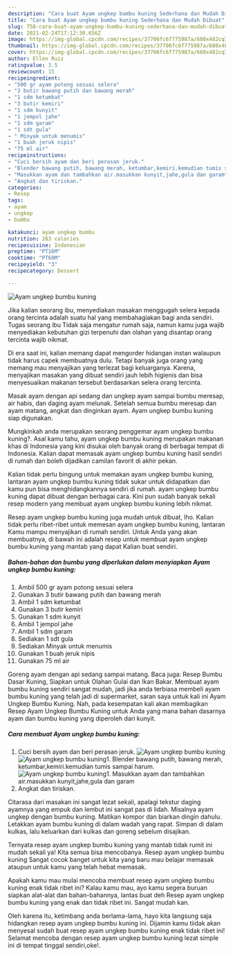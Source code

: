 ```yaml
---
description: "Cara buat Ayam ungkep bumbu kuning Sederhana dan Mudah Dibuat"
title: "Cara buat Ayam ungkep bumbu kuning Sederhana dan Mudah Dibuat"
slug: 758-cara-buat-ayam-ungkep-bumbu-kuning-sederhana-dan-mudah-dibuat
date: 2021-02-24T17:12:30.656Z
image: https://img-global.cpcdn.com/recipes/37706fc6f775987a/680x482cq70/ayam-ungkep-bumbu-kuning-foto-resep-utama.jpg
thumbnail: https://img-global.cpcdn.com/recipes/37706fc6f775987a/680x482cq70/ayam-ungkep-bumbu-kuning-foto-resep-utama.jpg
cover: https://img-global.cpcdn.com/recipes/37706fc6f775987a/680x482cq70/ayam-ungkep-bumbu-kuning-foto-resep-utama.jpg
author: Ellen Ruiz
ratingvalue: 3.5
reviewcount: 15
recipeingredient:
- "500 gr ayam potong sesuai selera"
- "3 butir bawang putih dan bawang merah"
- "1 sdm ketumbat"
- "3 butir kemiri"
- "1 sdm kunyit"
- "1 jempol jahe"
- "1 sdm garam"
- "1 sdt gula"
- " Minyak untuk menumis"
- "1 buah jeruk nipis"
- "75 ml air"
recipeinstructions:
- "Cuci bersih ayam dan beri perasan jeruk."
- "Blender bawang putih, bawang merah, ketumbar,kemiri.kemudian tumis sampai harum."
- "Masukkan ayam dan tambahkan air.masukkan kunyit,jahe,gula dan garam"
- "Angkat dan tiriskan."
categories:
- Resep
tags:
- ayam
- ungkep
- bumbu

katakunci: ayam ungkep bumbu 
nutrition: 263 calories
recipecuisine: Indonesian
preptime: "PT16M"
cooktime: "PT60M"
recipeyield: "3"
recipecategory: Dessert

---
```



![Ayam ungkep bumbu kuning](https://img-global.cpcdn.com/recipes/37706fc6f775987a/680x482cq70/ayam-ungkep-bumbu-kuning-foto-resep-utama.jpg)

Jika kalian seorang ibu, menyediakan masakan menggugah selera kepada orang tercinta adalah suatu hal yang membahagiakan bagi anda sendiri. Tugas seorang ibu Tidak saja mengatur rumah saja, namun kamu juga wajib menyediakan kebutuhan gizi terpenuhi dan olahan yang disantap orang tercinta wajib nikmat.

Di era  saat ini, kalian memang dapat mengorder hidangan instan walaupun tidak harus capek membuatnya dulu. Tetapi banyak juga orang yang memang mau menyajikan yang terlezat bagi keluarganya. Karena, menyajikan masakan yang dibuat sendiri jauh lebih higienis dan bisa menyesuaikan makanan tersebut berdasarkan selera orang tercinta. 

Masak ayam dengan api sedang dan ungkep ayam sampai bumbu meresap, air habis, dan daging ayam melunak. Setelah semua bumbu meresap dan ayam matang, angkat dan dinginkan ayam. Ayam ungkep bumbu kuning siap digunakan.

Mungkinkah anda merupakan seorang penggemar ayam ungkep bumbu kuning?. Asal kamu tahu, ayam ungkep bumbu kuning merupakan makanan khas di Indonesia yang kini disukai oleh banyak orang di berbagai tempat di Indonesia. Kalian dapat memasak ayam ungkep bumbu kuning hasil sendiri di rumah dan boleh dijadikan camilan favorit di akhir pekan.

Kalian tidak perlu bingung untuk memakan ayam ungkep bumbu kuning, lantaran ayam ungkep bumbu kuning tidak sukar untuk didapatkan dan kamu pun bisa menghidangkannya sendiri di rumah. ayam ungkep bumbu kuning dapat dibuat dengan berbagai cara. Kini pun sudah banyak sekali resep modern yang membuat ayam ungkep bumbu kuning lebih nikmat.

Resep ayam ungkep bumbu kuning juga mudah untuk dibuat, lho. Kalian tidak perlu ribet-ribet untuk memesan ayam ungkep bumbu kuning, lantaran Kamu mampu menyajikan di rumah sendiri. Untuk Anda yang akan membuatnya, di bawah ini adalah resep untuk membuat ayam ungkep bumbu kuning yang mantab yang dapat Kalian buat sendiri.

<!--inarticleads1-->

##### Bahan-bahan dan bumbu yang diperlukan dalam menyiapkan Ayam ungkep bumbu kuning:

1. Ambil 500 gr ayam potong sesuai selera
1. Gunakan 3 butir bawang putih dan bawang merah
1. Ambil 1 sdm ketumbat
1. Gunakan 3 butir kemiri
1. Gunakan 1 sdm kunyit
1. Ambil 1 jempol jahe
1. Ambil 1 sdm garam
1. Sediakan 1 sdt gula
1. Sediakan  Minyak untuk menumis
1. Gunakan 1 buah jeruk nipis
1. Gunakan 75 ml air


Goreng ayam dengan api sedang sampai matang. Baca juga: Resep Bumbu Dasar Kuning, Siapkan untuk Olahan Gulai dan Ikan Bakar. Membuat ayam bumbu kuning sendiri sangat mudah, jadi jika anda terbiasa membeli ayam bumbu kuning yang telah jadi di supermarket, saran saya untuk kali ini Ayam Ungkep Bumbu Kuning. Nah, pada kesempatan kali akan membagikan Resep Ayam Ungkep Bumbu Kuning untuk Anda yang mana bahan dasarnya ayam dan bumbu kuning yang diperoleh dari kunyit. 

<!--inarticleads2-->

##### Cara membuat Ayam ungkep bumbu kuning:

1. Cuci bersih ayam dan beri perasan jeruk.
<img src="https://img-global.cpcdn.com/steps/4acca47cdf058d42/160x128cq70/ayam-ungkep-bumbu-kuning-langkah-memasak-1-foto.jpg" alt="Ayam ungkep bumbu kuning"><img src="https://img-global.cpcdn.com/steps/24adb15da1cc7546/160x128cq70/ayam-ungkep-bumbu-kuning-langkah-memasak-1-foto.jpg" alt="Ayam ungkep bumbu kuning">1. Blender bawang putih, bawang merah, ketumbar,kemiri.kemudian tumis sampai harum.
<img src="https://img-global.cpcdn.com/steps/2159f4053078ea05/160x128cq70/ayam-ungkep-bumbu-kuning-langkah-memasak-2-foto.jpg" alt="Ayam ungkep bumbu kuning">1. Masukkan ayam dan tambahkan air.masukkan kunyit,jahe,gula dan garam
1. Angkat dan tiriskan.


Citarasa dari masakan ini sangat lezat sekali, apalagi tekstur daging ayamnya yang empuk dan lembut ini sangat pas di lidah. Misalnya ayam ungkep dengan bumbu kuning. Matikan kompor dan biarkan dingin dahulu. Letakkan ayam bumbu kuning di dalam wadah yang rapat. Simpan di dalam kulkas, lalu keluarkan dari kulkas dan goreng sebelum disajikan. 

Ternyata resep ayam ungkep bumbu kuning yang mantab tidak rumit ini mudah sekali ya! Kita semua bisa mencobanya. Resep ayam ungkep bumbu kuning Sangat cocok banget untuk kita yang baru mau belajar memasak ataupun untuk kamu yang telah hebat memasak.

Apakah kamu mau mulai mencoba membuat resep ayam ungkep bumbu kuning enak tidak ribet ini? Kalau kamu mau, ayo kamu segera buruan siapkan alat-alat dan bahan-bahannya, lantas buat deh Resep ayam ungkep bumbu kuning yang enak dan tidak ribet ini. Sangat mudah kan. 

Oleh karena itu, ketimbang anda berlama-lama, hayo kita langsung saja hidangkan resep ayam ungkep bumbu kuning ini. Dijamin kamu tiidak akan menyesal sudah buat resep ayam ungkep bumbu kuning enak tidak ribet ini! Selamat mencoba dengan resep ayam ungkep bumbu kuning lezat simple ini di tempat tinggal sendiri,oke!.

